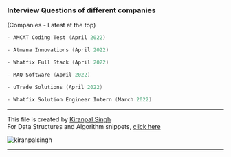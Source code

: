 ### Interview Questions of different companies
(Companies - Latest at the top)

```cpp
- AMCAT Coding Test (April 2022)
```
```cpp
- Atmana Innovations (April 2022)
```
```cpp
- Whatfix Full Stack (April 2022)
```
```cpp
- MAQ Software (April 2022)
```
```cpp
- uTrade Solutions (April 2022)
```
```cpp
- Whatfix Solution Engineer Intern (March 2022)
```


---
This file is created by [Kiranpal Singh](https://github.com/kiranpalsingh1806) <br>
For Data Structures and Algorithm snippets, [click here](https://github.com/kiranpalsingh1806/DSA-Code-Snippets) <br>
<p align="left"> <img src="https://komarev.com/ghpvc/?username=kiranpalsingh1806&label=Views&color=blue&style=plastic" alt="kiranpalsingh" /> </p>

---
